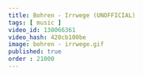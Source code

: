 ```yaml
---
title: Bohren - Irrwege (UNOFFICIAL)
tags: [ music ]
video_id: 138066361
video_hash: 420cb100be
image: bohren - irrwege.gif
published: true
order : 21000
---
```


